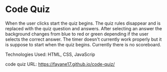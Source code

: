 # Code Quiz
When the user clicks start the quiz begins. 
The quiz rules disappear and is replaced with the quiz question and answers.
After selecting an answer the background changes from blue to red or green depending if the user selects the correct answer.
The timer doesn't currently work properly but it is suppose to start when the quiz begins.
Currently there is no scoreboard.

Technologies Used: HTML, CSS, JavaScrip

code quiz URL: https://fayane17.github.io/code-quiz/
